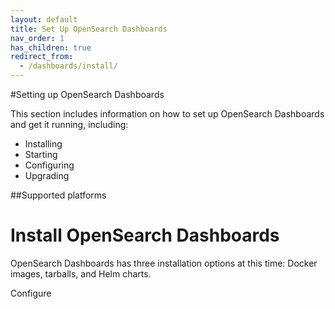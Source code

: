 ```yaml
---
layout: default
title: Set Up OpenSearch Dashboards
nav_order: 1
has_children: true
redirect_from:
  - /dashboards/install/
---
```


#Setting up OpenSearch Dashboards

This section includes information on how to set up OpenSearch Dashboards and get it running, including:

* Installing
* Starting
* Configuring
* Upgrading

##Supported platforms


# Install OpenSearch Dashboards

OpenSearch Dashboards has three installation options at this time: Docker images, tarballs, and Helm charts.

Configure 